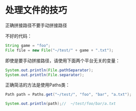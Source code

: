 # 处理文件的技巧 

正确拼接路径不要手动拼接路径

不好的代码：
```java
String game = "foo";
File file = new File("~/test/" + game + ".txt");
```
即使是要手动拼接路径，请使用下面两个平台无关的变量：
```java
System.out.println(File.pathSeparator);
System.out.println(File.separator);
```
正确简洁的方法是使用Paths类：
```java
Path path = Paths.get("~/test/", "foo", "bar", "a.txt");

System.out.println(path);//  ~/test/foo/bar/a.txt
```

